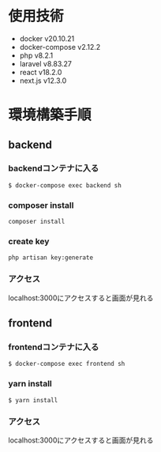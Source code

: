 # 使用技術
- docker v20.10.21
- docker-compose v2.12.2
- php v8.2.1
- laravel  v8.83.27
- react v18.2.0
- next.js v12.3.0

# 環境構築手順
## backend
### backendコンテナに入る
```
$ docker-compose exec backend sh
```

### composer install
```
composer install
```

### create key
```
php artisan key:generate
```

### アクセス
localhost:3000にアクセスすると画面が見れる

## frontend
### frontendコンテナに入る
```
$ docker-compose exec frontend sh
```

### yarn install
```
$ yarn install
```

### アクセス
localhost:3000にアクセスすると画面が見れる
